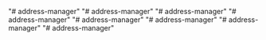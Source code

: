 "# address-manager" 
"# address-manager" 
"# address-manager" 
"# address-manager" 
"# address-manager" 
"# address-manager" 
"# address-manager" 
"# address-manager" 
